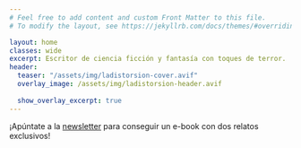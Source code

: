 ```yaml
---
# Feel free to add content and custom Front Matter to this file.
# To modify the layout, see https://jekyllrb.com/docs/themes/#overriding-theme-defaults

layout: home
classes: wide
excerpt: Escritor de ciencia ficción y fantasía con toques de terror.
header:
  teaser: "/assets/img/ladistorsion-cover.avif"
  overlay_image: /assets/img/ladistorsion-header.avif
  
  show_overlay_excerpt: true
---
```



¡Apúntate a la <a class="ml-onclick-form" href="javascript:void(0)" onclick="ml('show', 'Va1yYb', true)">newsletter</a> para conseguir un e-book con dos relatos exclusivos!


